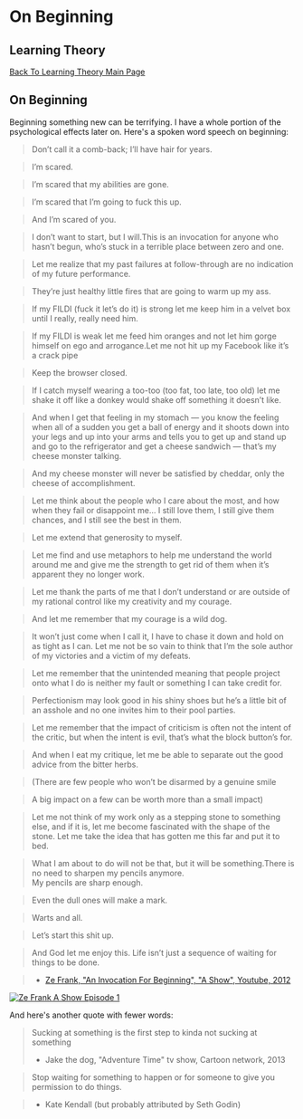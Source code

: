 On Beginning
============

Learning Theory
---------------

[Back To Learning Theory Main Page](../theory.md)

## On Beginning

Beginning something new can be terrifying. I have a whole portion of the psychological effects later on. Here's a spoken word speech on beginning:

> Don’t call it a comb-back; I’ll have hair for years.

> I’m scared.

> I’m scared that my abilities are gone.

> I’m scared that I’m going to fuck this up.

> And I’m scared of you.

> I don’t want to start, but I will.This is an invocation for anyone who hasn’t begun, who’s stuck in a terrible place between zero and one.

> Let me realize that my past failures at follow-through are no indication of my future performance.

> They’re just healthy little fires that are going to warm up my ass.

> If my FILDI (fuck it let’s do it) is strong let me keep him in a velvet box until I really, really need him.

> If my FILDI is weak let me feed him oranges and not let him gorge himself on ego and arrogance.Let me not hit up my Facebook like it’s a crack pipe

> Keep the browser closed.

> If I catch myself wearing a too-too (too fat, too late, too old) let me shake it off like a donkey would shake off something it doesn’t like.

> And when I get that feeling in my stomach — you know the feeling when all of a sudden you get a ball of energy and it shoots down into your legs and up into your arms and tells you to get up and stand up and go to the refrigerator and get a cheese sandwich — that’s my cheese monster talking.

> And my cheese monster will never be satisfied by cheddar, only the cheese of accomplishment.

> Let me think about the people who I care about the most, and how when they fail or disappoint me… I still love them, I still give them chances, and I still see the best in them.  

> Let me extend that generosity to myself.

> Let me find and use metaphors to help me understand the world around me and give me the strength to get rid of them when it’s apparent they no longer work.

> Let me thank the parts of me that I don’t understand or are outside of my rational control like my creativity and my courage.

> And let me remember that my courage is a wild dog.

> It won’t just come when I call it, I have to chase it down and hold on as tight as I can. Let me not be so vain to think that I’m the sole author of my victories and a victim of my defeats.

> Let me remember that the unintended meaning that people project onto what I do is neither my fault or something I can take credit for.

> Perfectionism may look good in his shiny shoes but he’s a little bit of an asshole and no one invites him to their pool parties.

> Let me remember that the impact of criticism is often not the intent of the critic, but when the intent is evil, that’s what the block button’s for.

> And when I eat my critique, let me be able to separate out the good advice from the bitter herbs.

> (There are few people who won’t be disarmed by a genuine smile

> A big impact on a few can be worth more than a small impact)

> Let me not think of my work only as a stepping stone to something else, and if it is, let me become fascinated with the shape of the stone.
> Let me take the idea that has gotten me this far and put it to bed.

> What I am about to do will not be that, but it will be something.There is no need to sharpen my pencils anymore.  
> My pencils are sharp enough.  

> Even the dull ones will make a mark.

> Warts and all.

> Let’s start this shit up.

> And God let me enjoy this.  Life isn’t just a sequence of waiting for things to be done.

> - [Ze Frank, "An Invocation For Beginning", "A Show", Youtube, 2012](http://ashow.zefrank.com/episodes/1)

[![Ze Frank A Show Episode 1](http://img.youtube.com/vi/RYlCVwxoL_g/0.jpg)](http://www.youtube.com/watch?v=RYlCVwxoL_g)

And here's another quote with fewer words:

> Sucking at something is the first step to kinda not sucking at something
> - Jake the dog, "Adventure Time" tv show, Cartoon network, 2013

> Stop waiting for something to happen or for someone to give you permission to do things.

> - Kate Kendall (but probably attributed by Seth Godin)

